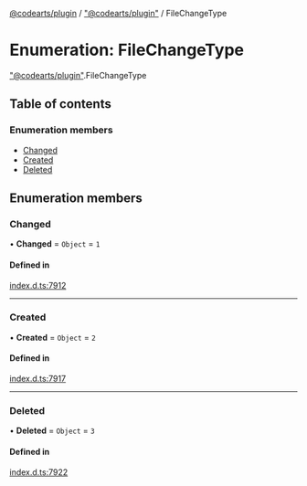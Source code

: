 [@codearts/plugin](../README.md) / ["@codearts/plugin"](../modules/_codearts_plugin_.md) / FileChangeType

# Enumeration: FileChangeType

["@codearts/plugin"](../modules/_codearts_plugin_.md).FileChangeType

## Table of contents

### Enumeration members

- [Changed](codearts_plugin_.FileChangeType.md#changed)
- [Created](codearts_plugin_.FileChangeType.md#created)
- [Deleted](codearts_plugin_.FileChangeType.md#deleted)

## Enumeration members

### Changed

• **Changed** = `Object` = `1`

#### Defined in

[index.d.ts:7912](https://github.com/huaweicloud/cloudide-plugin-api/blob/d4de966/index.d.ts#L7912)

___

### Created

• **Created** = `Object` = `2`

#### Defined in

[index.d.ts:7917](https://github.com/huaweicloud/cloudide-plugin-api/blob/d4de966/index.d.ts#L7917)

___

### Deleted

• **Deleted** = `Object` = `3`

#### Defined in

[index.d.ts:7922](https://github.com/huaweicloud/cloudide-plugin-api/blob/d4de966/index.d.ts#L7922)
